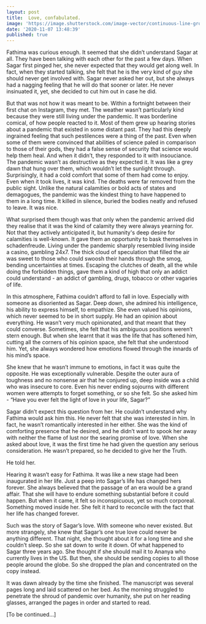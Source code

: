 ```yaml
---
layout: post
title:  Love, confabulated.
image: 'https://image.shutterstock.com/image-vector/continuous-line-group-talking-students-260nw-1140980474.jpg'
date: '2020-11-07 13:48:39'
published: true
---
```

Fathima was curious enough. It seemed that she didn’t understand Sagar at all. They have been talking with each other for the past a few days. When Sagar first pinged her, she never expected that they would get along well. In fact, when they started talking, she felt that he is the very kind of guy she should never get involved with. Sagar never asked her out, but she always had a nagging feeling that he will do that sooner or later. He never insinuated it, yet, she decided to cut him out in case he did. 

But that was not how it was meant to be. Within a fortnight between their first chat on Instagram, they met. The weather wasn’t particularly kind because they were still living under the pandemic. It was borderline comical, of how people reacted to it. Most of them grew up hearing stories about a pandemic that existed in some distant past. They had this deeply ingrained feeling that such pestilences were a thing of the past. Even when some of them were convinced that abilities of science paled in comparison to those of their gods, they had a false sense of security that science would help them heal. And when it didn’t, they responded to it with insouciance. The pandemic wasn’t as destructive as they expected it. It was like a grey dawn that hung over them, which wouldn’t let the sunlight through. Surprisingly, it had a cold comfort that some of them had come to enjoy. Even when it took lives, it was kind. The deaths were far removed from the public sight. Unlike the natural calamities or bold acts of states and demagogues, the pandemic was the kindest thing to have happened to them in a long time. It killed in silence, buried the bodies neatly and refused to leave. It was nice.

What surprised them though was that only when the pandemic arrived did they realise that it was the kind of calamity they were always yearning for. Not that they actively anticipated it, but humanity's deep desire for calamities is well-known. It gave them an opportunity to bask themselves in schadenfreude. Living under the pandemic sharply resembled living inside a casino, gambling 24x7. The thick cloud of speculation that filled the air was sweet to those who could swoosh their hands through the smog, bending uncertainties at times. Escaping the clutches of death, all the while doing the forbidden things, gave them a kind of high that only an addict could understand - an addict of gambling, drugs, tobacco or other vagaries of life.

In this atmosphere, Fathima couldn’t afford to fall in love. Especially with someone as disoriented as Sagar. Deep down, she admired his intelligence, his ability to express himself, to empathize. She even valued his opinions, which never seemed to be in short supply. He had an opinion about everything. He wasn’t very much opinionated, and that meant that they could converse. Sometimes, she felt that his ambiguous positions weren’t stern enough. But when she learnt that it was the life that has softened him, cutting all the corners of his opinion space, she felt that she understood him. Yet, she always wondered how emotions flowed through the innards of his mind’s space. 

She knew that he wasn’t immune to emotions, in fact it was quite the opposite. He was exceptionally vulnerable. Despite the outer aura of toughness and no nonsense air that he conjured up, deep inside was a child who was insecure to core. Even his never ending sojourns with different women were attempts to forget something, or so she felt. So she asked him - “Have you ever felt the light of love in your life, Sagar?”

Sagar didn’t expect this question from her. He couldn’t understand why Fathima would ask him this. He never felt that she was interested in him. In fact, he wasn’t romantically interested in her either. She was the kind of comforting presence that he desired, and he didn’t want to spook her away with neither the flame of lust nor the searing promise of love. When she asked about love, it was the first time he had given the question any serious consideration. He wasn’t prepared, so he decided to give her the Truth.

He told her. 

Hearing it wasn’t easy for Fathima. It was like a new stage had been inaugurated in her life. Just a peep into Sagar’s life has changed hers forever. She always believed that the passage of an era would be a grand affair. That she will have to endure something substantial before it could happen. But when it came, it felt so inconspicuous, yet so much corporeal. Something moved inside her. She felt it hard to reconcile with the fact that her life has changed forever.

Such was the story of Sagar’s love. With someone who never existed. But more strangely, she knew that Sagar’s one true love could never be anything different. That night, she thought about it for a long time and she couldn’t sleep. So she sat down to write it down. Of what happened to Sagar three years ago. She thought if she should mail it to Ananya who currently lives in the US. But then, she should be sending copies to all those people around the globe. So she dropped the plan and concentrated on the copy instead.

It was dawn already by the time she finished. The manuscript was several pages long and laid scattered on her bed. As the morning struggled to penetrate the shroud of pandemic over humanity, she put on her reading glasses, arranged the pages in order and started to read.

[To be continued...]
